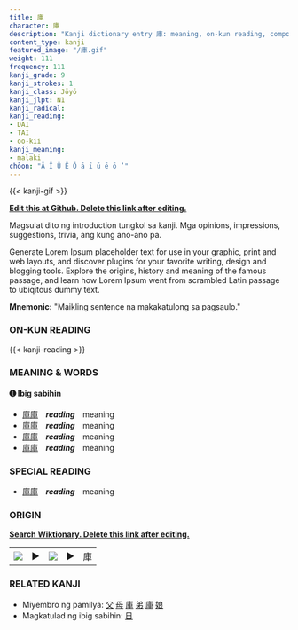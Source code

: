 ```yaml
---
title: 庫
character: 庫
description: "Kanji dictionary entry 庫: meaning, on-kun reading, compounds, origin, related kanji"
content_type: kanji
featured_image: "/庫.gif"
weight: 111
frequency: 111
kanji_grade: 9
kanji_strokes: 1
kanji_class: Jōyō
kanji_jlpt: N1
kanji_radical: 
kanji_reading: 
- DAI
- TAI
- oo-kii
kanji_meaning:
- malaki
chōon: "Ā Ī Ū Ē Ō ā ī ū ē ō ’"
---
```

[//]: # (Don't edit the line below. Kanji animated GIF code is automatically generated.)
{{< kanji-gif >}}

[//]: # (Edit below this line.)

**[Edit this at Github. Delete this link after editing.](https://github.com/tim0g/tim/tree/main/content/kanji/庫/index.md)**

Magsulat dito ng introduction tungkol sa kanji. Mga opinions, impressions, suggestions, trivia, ang kung ano-ano pa.

Generate Lorem Ipsum placeholder text for use in your graphic, print and web layouts, and discover plugins for your favorite writing, design and blogging tools. Explore the origins, history and meaning of the famous passage, and learn how Lorem Ipsum went from scrambled Latin passage to ubiqitous dummy text.
 
**Mnemonic:** "Maikling sentence na makakatulong sa pagsaulo."

### ON-KUN READING

[//]: # (Don't edit the line below. ON-KUN READING code is automatically generated.)
{{< kanji-reading >}}

### MEANING & WORDS

#### ➊ **Ibig sabihin**
  - [庫](../庫)[庫](../庫)　***reading***　meaning
  - [庫](../庫)[庫](../庫)　***reading***　meaning
  - [庫](../庫)[庫](../庫)　***reading***　meaning
  - [庫](../庫)[庫](../庫)　***reading***　meaning

### SPECIAL READING
  - [庫](../庫)[庫](../庫)　***reading***　meaning

### ORIGIN

**[Search Wiktionary. Delete this link after editing.](https://wiktionary.org/wiki/庫)**
<table class="kanji-table"><tr><td>
<img src="60px-庫-bronze.svg.png">
</td><td>▶</td><td>
<img src="60px-庫-oracle.svg.png">
</td><td>▶</td>
<td class="kanji-origin">庫</td>
</tr></table>

### RELATED KANJI
- Miyembro ng pamilya: [父](../父) [母](../母) [庫](../庫) [弟](../弟) [庫](../庫) [娘](../娘)
- Magkatulad ng ibig sabihin: [日](../日)

